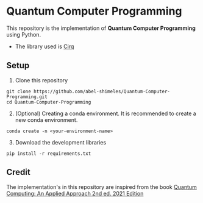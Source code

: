 # Quantum Computer Programming

This repository is the implementation of **Quantum Computer Programming** using Python.

- The library used is [Cirq](https://github.com/quantumlib/Cirq)


## Setup
1. Clone this repository

```shell
git clone https://github.com/abel-shimeles/Quantum-Computer-Programming.git
cd Quantum-Computer-Programming
```
2. (Optional) Creating a conda environment. It is recommended to create a new conda environment.

```shell
conda create -n <your-environment-name>
```
3. Download the development libraries

```shell
pip install -r requirements.txt
```

## Credit

The implementation's in this repository are inspired from the book [Quantum Computing: An Applied Approach 2nd ed. 2021 Edition](https://www.amazon.com/Quantum-Computing-An-Applied-Approach-dp-3030832732/dp/3030832732/ref=dp_ob_title_bk)

